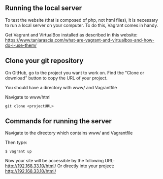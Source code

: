 ## Running the local server
To test the website (that is composed of php, not html files), it is necessary to run a local server on your computer.
To do this, Vagrant comes in handy. 

Get Vagrant and VirtualBox installed as described in this website: 
https://www.taniarascia.com/what-are-vagrant-and-virtualbox-and-how-do-i-use-them/

## Clone your git repository
On GitHub, go to the project you want to work on. Find the "Clone or download" button to copy the URL of your project. 

You should have a directory with www/ and Vagrantfile

Navigate to www/html
```
git clone <projectURL>
```

## Commands for running the server
Navigate to the directory which contains www/ and Vagrantfile

Then type:
```
$ vagrant up
```
Now your site will be accessible by the following URL: 
http://192.168.33.10/html/
Or directly into your project:
http://192.168.33.10/html/<directory>
